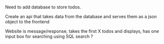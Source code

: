 Need to add database to store todos.

Create an api that takes data from the database and serves them as a json object to the frontend

Website is message/response, takes the first X todos and displays, has one input box for searching using SQL search ?

